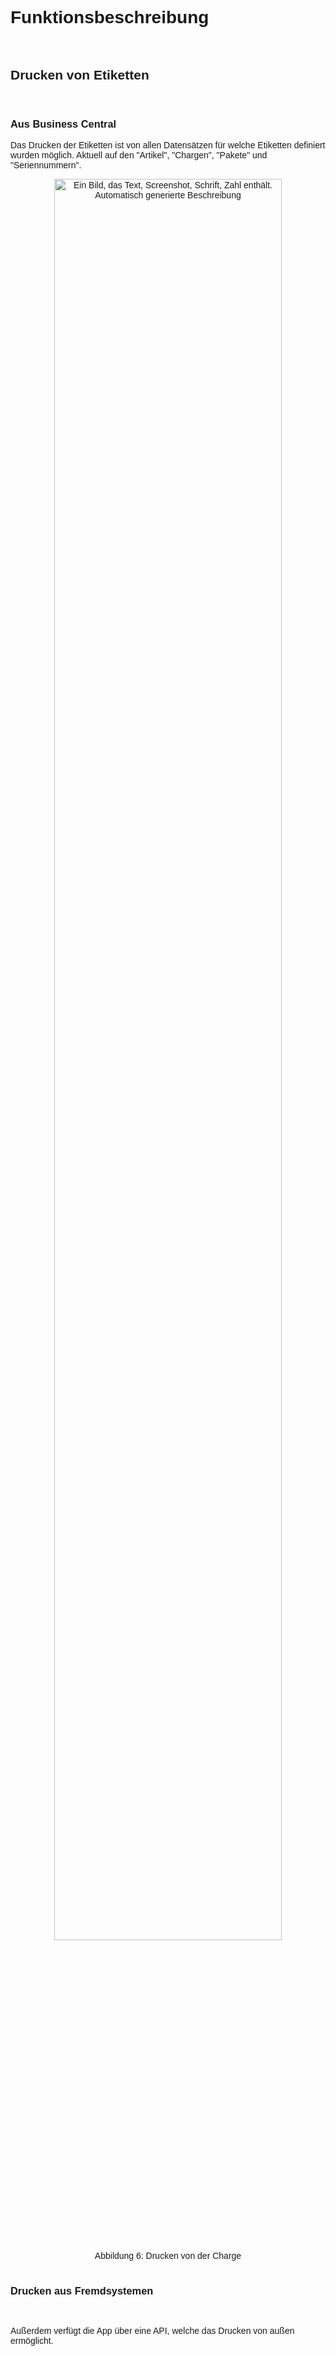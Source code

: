 <style>
body {
    font-family: "Century Gothic", "CenturyGothic", "AppleGothic", sans-serif;
}

@media print {
    body {
        -webkit-hyphens: auto;
        -moz-hyphens: auto;
        -ms-hyphens: auto;
    }
}
</style>

# Funktionsbeschreibung

<br>

## Drucken von Etiketten

<br>

### Aus Business Central

Das Drucken der Etiketten ist von allen Datensätzen für welche Etiketten definiert wurden möglich. Aktuell auf den \"Artikel\", \"Chargen\", \"Pakete\" und \"Seriennummern\". <br>

<div style="text-align: center;">
    <img src="../../images/Labels/Labels6.png" alt="Ein Bild, das Text, Screenshot, Schrift, Zahl enthält. Automatisch generierte Beschreibung" style="width: 85%; height: auto;">
    <figcaption>Abbildung 6: Drucken von der Charge</figcaption>
</div>

<br>

### Drucken aus Fremdsystemen

<br>

Außerdem verfügt die App über eine API, welche das Drucken von außen ermöglicht.